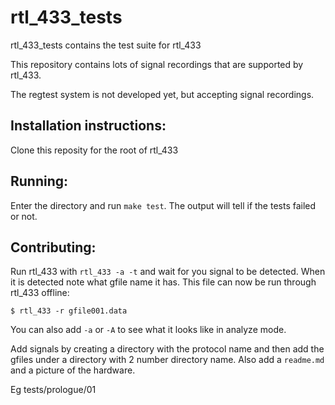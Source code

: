 rtl_433_tests
=============

rtl_433_tests contains the test suite for rtl_433

This repository contains lots of signal recordings that are supported by rtl_433.

The regtest system is not developed yet, but accepting signal recordings.


Installation instructions:
--------------------------

Clone this reposity for the root of rtl_433

Running:
--------

Enter the directory and run `make test`. The output will tell if the tests failed or not.

Contributing:
-------------

Run rtl_433 with `rtl_433 -a -t` and wait for you signal to be detected. When it is detected 
note what gfile name it has. This file can now be run through rtl_433 offline:

    $ rtl_433 -r gfile001.data

You can also add `-a` or `-A` to see what it looks like in analyze mode.

Add signals by creating a directory with the protocol name and then add the gfiles under a
directory with 2 number directory name. Also add a `readme.md` and a picture of the hardware.

Eg tests/prologue/01

